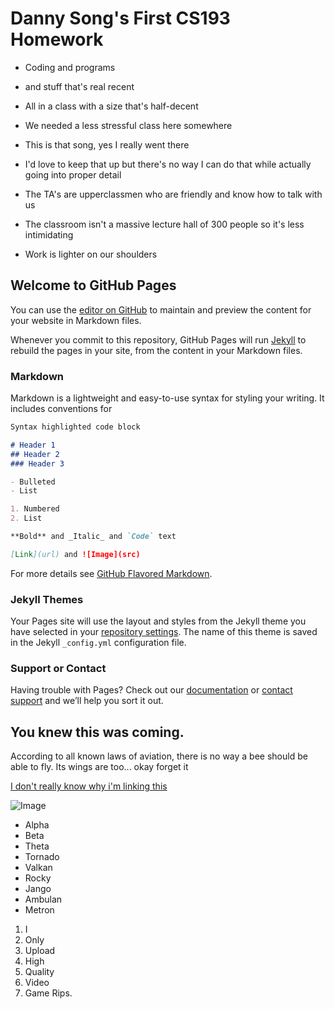 # Danny Song's First CS193 Homework
- Coding and programs
- and stuff that's real recent
- All in a class with a size that's half-decent
- We needed a less stressful class here somewhere
- This is that song, yes I really went there

- I'd love to keep that up but there's no way I can do that while actually going into proper detail
- The TA's are upperclassmen who are friendly and know how to talk with us
- The classroom isn't a massive lecture hall of 300 people so it's less intimidating
- Work is lighter on our shoulders



## Welcome to GitHub Pages

You can use the [editor on GitHub](https://github.com/kalutes/CS193_Fall18_Lab1/edit/master/index.md) to maintain and preview the content for your website in Markdown files.

Whenever you commit to this repository, GitHub Pages will run [Jekyll](https://jekyllrb.com/) to rebuild the pages in your site, from the content in your Markdown files.

### Markdown

Markdown is a lightweight and easy-to-use syntax for styling your writing. It includes conventions for

```markdown
Syntax highlighted code block

# Header 1
## Header 2
### Header 3

- Bulleted
- List

1. Numbered
2. List

**Bold** and _Italic_ and `Code` text

[Link](url) and ![Image](src)
```

For more details see [GitHub Flavored Markdown](https://guides.github.com/features/mastering-markdown/).

### Jekyll Themes

Your Pages site will use the layout and styles from the Jekyll theme you have selected in your [repository settings](https://github.com/kalutes/CS193_Fall18_Lab1/settings). The name of this theme is saved in the Jekyll `_config.yml` configuration file.

### Support or Contact

Having trouble with Pages? Check out our [documentation](https://help.github.com/categories/github-pages-basics/) or [contact support](https://github.com/contact) and we’ll help you sort it out.

## You knew this was coming.

According to all known laws of aviation, there is no way a bee should be able to fly. Its wings are too... okay forget it

[I don't really know why i'm linking this](fanon.clubpenguinwiki.info)

![Image](http://img4.smackjeeves.com/images/uploaded/comics/1/2/h/12hkiwnwplLSph.png)

- Alpha
- Beta
- Theta
- Tornado
- Valkan
- Rocky
- Jango
- Ambulan
- Metron

1. I
2. Only
3. Upload
4. High
5. Quality
6. Video
7. Game Rips.
